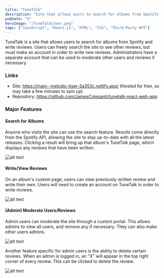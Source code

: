 ```yaml
---
title: "TuneTalk"
description: "Site that allows users to search for albums from Spotify and write reviews"
pubDate: "5"
heroImage: "/TuneTalkCover.png"
tags: ["JavaScript", "React.js", "HTML", "CSS", "Third-Party API"]
---
```


TuneTalk is a site that allows users to search for albums from Spotify and write reviews. Users can freely search the site to see other reviews, but must make an account in order to write new reviews. Administrators have a separate account that can be used to moderate other users and reviews if necessary. 
### Links

- Site: https://main--melodic-liger-3a353c.netlify.app/ (Hosted for free, so may take a few minutes to spin up)
- Repository: https://github.com/JamesColesanti/tunetalk-react-web-app

### Major Features

#### Search for Albums
Anyone who visits the site can use the search feature. Results come directly from the Spotify API, allowing the site to stay up-to-date with all the latest releases. Clicking a result will bring up that album's TuneTalk page, which displays any reviews that have been written.

![alt text](/TuneTalkSearch.png)

#### Write/View Reviews
On an album's custom page, users can view previously written review and write their own. Users will need to create an account on TuneTalk in order to write reviews.

![alt text](/TuneTalkWriteReviews.png)

#### (Admin) Moderate Users/Reviews
Admin users can moderate the site through a custom portal. This allows admins to view all users, and remove any if necessary. They can also make other users admins.

![alt text](/TuneTalkAdminModUsers.png)

Another feature specific for admin users is the ability to delete certain reviews. When an admin is logged in, an "X" will appear in the top right corner of every review. This can be clicked to delete the review.

![alt text](/TuneTalkAdminModReviews.png)
